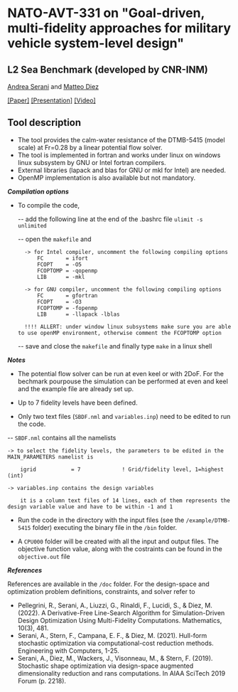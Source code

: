 # NATO-AVT-331 on "Goal-driven, multi-fidelity approaches for military vehicle system-level design" 

## L2 Sea Benchmark (developed by CNR-INM)

[Andrea Serani](http://www.inm.cnr.it/people/andrea-serani/) and [Matteo Diez](http://www.inm.cnr.it/people/matteo-diez/)

[[Paper]](https://github.com/MAORG-CNR-INM/NATO-AVT-331-L2-Sea-Benchmark/blob/main/doc/2022-M-Pellegrini_etal.pdf) [[Presentation]](https://github.com/MAORG-CNR-INM/NATO-AVT-331-L2-Sea-Benchmark/blob/main/doc/NATO-AVT-331%20Sea%20Team%20L2%20Problem.pdf) [[Video]](-)

## Tool description

- The tool provides the calm-water resistance of the DTMB-5415 (model scale) at Fr=0.28 by
a linear potential flow solver.
- The tool is implemented in fortran and works under linux on windows linux subsystem by GNU or Intel fortran compilers.
- External libraries (lapack and blas for GNU or mkl for Intel) are needed.
- OpenMP implementation is also available but not mandatory.

***Compilation options***
- To compile the code, 
    
    -- add the following line at the end of the .bashrc file
        `ulimit -s unlimited`
    
    -- open the `makefile` and
        
        -> for Intel compiler, uncomment the following compiling options
            FC       = ifort
            FCOPT    = -O5
            FCOPTOMP = -qopenmp
            LIB      = -mkl
        
        -> for GNU compiler, uncomment the following compiling options
            FC       = gfortran   
            FCOPT    = -O3
            FCOPTOMP = -fopenmp
            LIB      = -llapack -lblas
        
        !!!! ALLERT: under window linux subsystems make sure you are able to use openMP environment, otherwise comment the FCOPTOMP option   
    
    -- save and close the `makefile` and finally type `make` in a linux shell

***Notes***
- The potential flow solver can be run at even keel or with 2DoF. For the bechmark pourpouse the simulation can be performed at even and keel and the example file are already set up.

- Up to 7 fidelity levels have been defined.

- Only two text files (`SBDF.nml` and `variables.inp`) need to be edited to run the code.
    
 -- `SBDF.nml` contains all the namelists
    
    -> to select the fidelity levels, the parameters to be edited in the MAIN_PARAMETERS namelist is
        
        igrid           = 7				! Grid/fidelity level, 1=highest	(int)
        
    -> variables.inp contains the design variables
        
        it is a column text files of 14 lines, each of them represents the design variable value and have to be within -1 and 1

- Run the code in the directory with the input files (see the `/example/DTMB-5415` folder) executing the binary file in the `/bin` folder.

- A `CPU000` folder will be created with all the input and output files. The objective function value, along with the costraints can be found in the `objective.out` file

***References***

References are available in the `/doc` folder. For the design-space and optimization problem definitions, constraints, and solver refer to
- Pellegrini, R., Serani, A., Liuzzi, G., Rinaldi, F., Lucidi, S., & Diez, M. (2022). A Derivative-Free Line-Search Algorithm for Simulation-Driven Design Optimization Using Multi-Fidelity Computations. Mathematics, 10(3), 481.
- Serani, A., Stern, F., Campana, E. F., & Diez, M. (2021). Hull-form stochastic optimization via computational-cost reduction methods. Engineering with Computers, 1-25.
- Serani, A., Diez, M., Wackers, J., Visonneau, M., & Stern, F. (2019). Stochastic shape optimization via design-space augmented dimensionality reduction and rans computations. In AIAA SciTech 2019 Forum (p. 2218).
